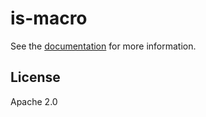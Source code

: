# is-macro

See the [documentation](https://docs.rs/is-macro) for more information.

## License

Apache 2.0
